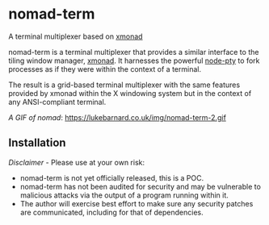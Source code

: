 
# nomad-term
A terminal multiplexer based on [xmonad](xmonad.org)

nomad-term is a terminal multiplexer that provides a similar interface to the tiling window manager, [xmonad](xmonad.org). It harnesses the powerful [node-pty](https://github.com/Microsoft/node-pty) to fork processes as if they were within the context of a terminal.

The result is a grid-based terminal multiplexer with the same features provided by xmonad within the X windowing system but in the context of any ANSI-compliant terminal.

*A GIF of nomad*: 
https://lukebarnard.co.uk/img/nomad-term-2.gif

## Installation

_Disclaimer_ - Please use at your own risk:
 - nomad-term is not yet officially released, this is a POC.
 - nomad-term has not been audited for security and may be vulnerable to malicious attacks via the output of a program running within it. 
 - The author will exercise best effort to make sure any security patches are communicated, including for that of dependencies.
